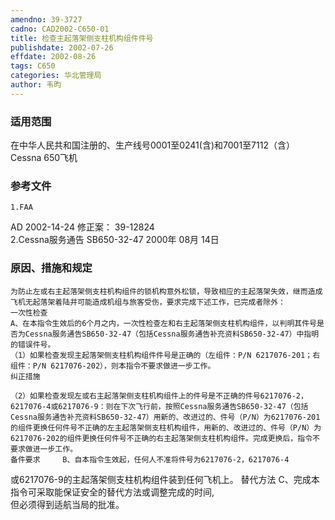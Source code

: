 ```yaml
---
amendno: 39-3727  
cadno: CAD2002-C650-01  
title: 检查主起落架侧支柱机构组件件号  
publishdate: 2002-07-26  
effdate: 2002-08-26  
tags: C650  
categories: 华北管理局  
author: 韦昀  
---
```

  
### 适用范围  
在中华人民共和国注册的、生产线号0001至0241(含)和7001至7112（含）Cessna 650飞机  
  
<!--more-->  
### 参考文件  
    1.FAA  
AD 2002-14-24  修正案： 39-12824  
    2.Cessna服务通告 SB650-32-47  2000年 08月 14日  
  
### 原因、措施和规定  
    为防止左或右主起落架侧支柱机构组件的锁机构意外松锁，导致相应的主起落架失效，继而造成飞机无起落架着陆并可能造成机组与旅客受伤，要求完成下述工作，已完成者除外：  
    一次性检查  
    A、在本指令生效后的6个月之内，一次性检查左和右主起落架侧支柱机构组件，以判明其件号是否为Cessna服务通告SB650-32-47（包括Cessna服务通告补充资料SB650-32-47）中指明的错误件号。  
    （1）如果检查发现主起落架侧支柱机构组件件号是正确的（左组件：P/N 6217076-201；右组件：P/N 6217076-202），则本指令不要求做进一步工作。  
    纠正措施  
  
    （2）如果检查发现左或右主起落架侧支柱机构组件上的件号是不正确的件号6217076-2，6217076-4或6217076-9：则在下次飞行前，按照Cessna服务通告SB650-32-47（包括Cessna服务通告补充资料SB650-32-47）用新的、改进过的、件号（P/N）为6217076-201的组件更换任何件号不正确的左主起落架侧支柱机构组件，用新的、改进过的、件号（P/N）为6217076-202的组件更换任何件号不正确的右主起落架侧支柱机构组件。完成更换后，指令不要求做进一步工作。  
    备件要求     B、自本指令生效起，任何人不准将件号为6217076-2，6217076-4  
或6217076-9的主起落架侧支柱机构组件装到任何飞机上。    替代方法     C、完成本指令可采取能保证安全的替代方法或调整完成的时间,  
但必须得到适航当局的批准。  
